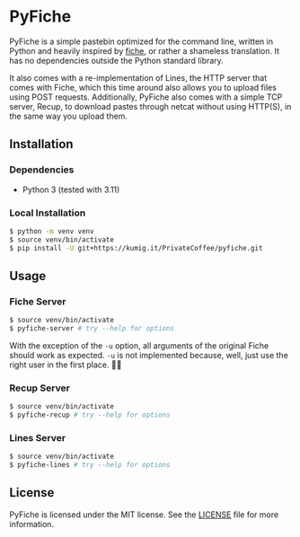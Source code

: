 # PyFiche

PyFiche is a simple pastebin optimized for the command line, written in Python
and heavily inspired by [fiche](https://github.com/solusipse/fiche/), or rather
a shameless translation. It has no dependencies outside the Python standard
library.

It also comes with a re-implementation of Lines, the HTTP server that comes
with Fiche, which this time around also allows you to upload files using POST
requests. Additionally, PyFiche also comes with a simple TCP server, Recup,
to download pastes through netcat without using HTTP(S), in the same way you
upload them.

## Installation

### Dependencies

- Python 3 (tested with 3.11)

### Local Installation

```bash
$ python -m venv venv
$ source venv/bin/activate
$ pip install -U git+https://kumig.it/PrivateCoffee/pyfiche.git
```

## Usage

### Fiche Server

```bash
$ source venv/bin/activate
$ pyfiche-server # try --help for options
```

With the exception of the `-u` option, all arguments of the original Fiche
should work as expected. `-u` is not implemented because, well, just use the
right user in the first place. 🤷‍♀️

### Recup Server

```bash
$ source venv/bin/activate
$ pyfiche-recup # try --help for options
```

### Lines Server

```bash
$ source venv/bin/activate
$ pyfiche-lines # try --help for options
```

## License

PyFiche is licensed under the MIT license. See the [LICENSE](LICENSE) file for
more information.
